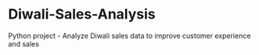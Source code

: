 # Diwali-Sales-Analysis
Python project - Analyze Diwali sales data to improve customer experience and sales
